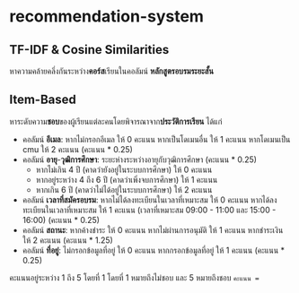 ﻿# recommendation-system
## TF-IDF & Cosine Similarities
หาความคล้ายคลึ่งกันระหว่าง**คอร์ส**เรียนในคอลัมน์ **หลักสูตรอบรมระยะสั้น**
## Item-Based
หาระดับความ**ชอบ**ของผู้เรียนแต่ละคนโดยพิจารณาจาก**ประวัติการเรียน** ได้แก่
- คอลัมน์ **อีเมล**: หากไม่กรอกอีเมล ให้ 0 คะแนน หากเป็นโดเมนอื่น ให้ 1 คะแนน หากโดเมนเป็น cmu ให้ 2 คะแนน (คะแนน * 0.25)
- คอลัมน์ **อายุ**-**วุฒิการศึกษา**: ระยะห่างระหว่างอายุกับวุฒิการศึกษา (คะแนน * 0.25)
  - หากไม่เกิน 4 ปี (คาดว่ายังอยู่ในระบบการศึกษา) ให้ 0 คะแนน
  - หากอยู่ระหว่าง 4 ถึง 6 ปี (คาดว่าเพิ่งจบการศึกษา) ให้ 1 คะแนน
  - หากเกิน 6 ปี (คาดว่าไม่ได้อยู่ในระบบการศึกษา) ให้ 2 คะแนน
- คอลัมน์ **เวลาที่สมัครอบรม**: หากไม่ได้ลงทะเบียนในเวลาที่เหมาะสม ให้ 0 คะแนน หากได้ลงทะเบียนในเวลาที่เหมาะสม ให้ 1 คะแนน (เวลาที่เหมาะสม 09:00 - 11:00 และ 15:00 - 16:00) (คะแนน * 0.25)
- คอลัมน์ **สถานะ**: หากค้างชำระ ให้ 0 คะแนน หากไม่ผ่านการอนุมัติ ให้ 1 คะแนน หากชำระเงิน ให้ 2 คะแนน (คะแนน * 1.25) 
- คอลัมน์ **ที่อยู่**: ไม่กรอกข้อมูลที่อยู่ ให้ 0 คะแนน หากกรอกข้อมูลที่อยู่ ให้ 1 คะแนน (คะแนน * 0.25)

คะแนนอยู่ระหว่าง 1 ถึง 5 โดยที่ 1 โดยที่ 1 หมายถึงไม่ชอบ และ 5 หมายถึงชอบ 
`คะแนน = `
